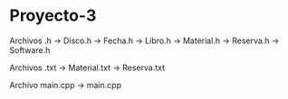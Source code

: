 # Proyecto-3
Archivos .h
-> Disco.h
-> Fecha.h
-> Libro.h
-> Material.h
-> Reserva.h
-> Software.h

Archivos .txt
-> Material.txt
-> Reserva.txt

Archivo main.cpp
-> main.cpp
